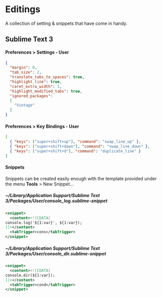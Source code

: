 # Editings

A collection of setting & snippets that have come in handy.

## Sublime Text 3

#### Preferences > Settings - User
```json
{
  "margin": 0,
  "tab_size": 2,
  "translate_tabs_to_spaces": true,
  "highlight_line": true,
  "caret_extra_width": 1,
  "highlight_modified_tabs": true,
  "ignored_packages":
  [
    "Vintage"
  ]
}
```

#### Preferences > Key Bindings - User
```json
[
  { "keys": ["super+shift+up"], "command": "swap_line_up" },
  { "keys": ["super+shift+down"], "command": "swap_line_down" },
  { "keys": ["super+shift+d"], "command": "duplicate_line" }
]
```

#### Snippets
Snippets can be created easily enough with the template provided under the menu **Tools** > New Snippet...

##### ~/Library/Application Support/Sublime Text 3/Packages/User/console_log.sublime-snippet
```xml
<snippet>
  <content><![CDATA[
console.log('${1:var}', ${1:var});
]]></content> 
  <tabTrigger>cons</tabTrigger>
</snippet>
```

##### ~/Library/Application Support/Sublime Text 3/Packages/User/console_dir.sublime-snippet

```xml
<snippet>
  <content><![CDATA[
console.dir(${1:var});
]]></content> 
  <tabTrigger>cond</tabTrigger>
</snippet>
```
